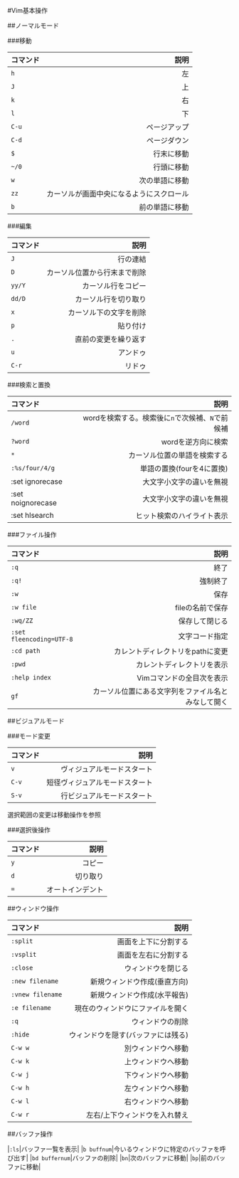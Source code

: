 #Vim基本操作

##ノーマルモード

###移動

|コマンド|説明|
|:-------|---:|
|`h`|左|
|`J`|上|
|`k`|右|
|`l`|下|
|`C-u`|ページアップ|
|`C-d`|ページダウン|
|`$`|行末に移動|
|`~/0`|行頭に移動|
|`w`|次の単語に移動|
|`zz`|カーソルが画面中央になるようにスクロール|
|`b`|前の単語に移動|


###編集

|コマンド|説明|
|:-------|---:|
|`J`|行の連結|
|`D`|カーソル位置から行末まで削除|
|`yy/Y`|カーソル行をコピー|
|`dd/D`|カーソル行を切り取り|
|`x`|カーソル下の文字を削除|
|`p`|貼り付け|
|`.`|直前の変更を繰り返す|
|`u`|アンドゥ|
|`C-r`|リドゥ|


###検索と置換

|コマンド|説明|
|:-------|---:|
|`/word`|wordを検索する。検索後に`n`で次候補、`N`で前候補|
|`?word`|wordを逆方向に検索|
|`*`|カーソル位置の単語を検索する|
|`:%s/four/4/g`|単語の置換(fourを4に置換)
|:set ignorecase|大文字小文字の違いを無視|
|:set noignorecase|大文字小文字の違いを無視|
|:set hlsearch|ヒット検索のハイライト表示|


###ファイル操作

|コマンド|説明|
|:-------|---:|
|`:q`|終了|
|`:q!`|強制終了|
|`:w`|保存|
|`:w file`|fileの名前で保存|
|`:wq/ZZ`|保存して閉じる|
|`:set fleencoding=UTF-8`|文字コード指定|
|`:cd path`|カレントディレクトリをpathに変更|
|`:pwd`|カレントディレクトリを表示|
|`:help index`|Vimコマンドの全目次を表示|
|`gf`|カーソル位置にある文字列をファイル名とみなして開く|


##ビジュアルモード

###モード変更

|コマンド|説明|
|:-------|---:|
|`v`|ヴィジュアルモードスタート|
|`C-v`|短径ヴィジュアルモードスタート|
|`S-v`|行ビジュアルモードスタート|

選択範囲の変更は移動操作を参照


###選択後操作

|コマンド|説明|
|:-------|---:|
|`y`|コピー|
|`d`|切り取り|
|`=`|オートインデント|


##ウィンドウ操作

|コマンド|説明|
|:-------|---:|
|`:split`|画面を上下に分割する|
|`:vsplit`|画面を左右に分割する|
|`:close`|ウィンドウを閉じる|
|`:new filename`|新規ウィンドウ作成(垂直方向)|
|`:vnew filename`|新規ウィンドウ作成(水平報告)|
|`:e filename`|現在のウィンドウにファイルを開く|
|`:q`|ウィンドウの削除|
|`:hide`|ウィンドウを隠す(バッファには残る)|
|`C-w w`|別ウィンドウへ移動|
|`C-w k`|上ウィンドウへ移動|
|`C-w j`|下ウィンドウへ移動|
|`C-w h`|左ウィンドウへ移動|
|`C-w l`|右ウィンドウへ移動|
|`C-w r`|左右/上下ウィンドウを入れ替え|

##バッファ操作

|`:ls`|バッファ一覧を表示|
|`b buffnum`|今いるウィンドウに特定のバッファを呼び出す|
|`bd buffernum`|バッファの削除|
|`bn`|次のバッファに移動|
|`bp`|前のバッファに移動|
